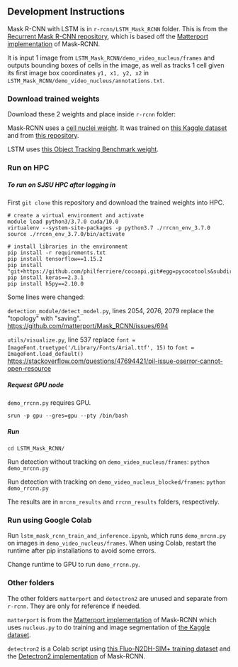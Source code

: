 ## Development Instructions

Mask R-CNN with LSTM is in `r-rcnn/LSTM_Mask_RCNN` folder.
This is from the [Recurrent Mask R-CNN repository](https://github.com/cechung/R-RCNN),
which is based off the [Matterport implementation](https://github.com/matterport/Mask_RCNN) of Mask-RCNN.

It is input 1 image from `LSTM_Mask_RCNN/demo_video_nucleus/frames` and outputs bounding boxes of cells in the image, as well as tracks 1 cell given its first image box
coordinates `y1, x1, y2, x2` in `LSTM_Mask_RCNN/demo_video_nucleus/annotations.txt`.

### Download trained weights
Download these 2 weights and place inside `r-rcnn` folder:

Mask-RCNN uses a [cell nuclei weight](https://drive.google.com/file/d/120B-3C-X2AGAcLDrddvFE39VZj-6-pS5/view?usp=sharing).
It was trained on [this Kaggle dataset](https://www.kaggle.com/c/data-science-bowl-2018) and from [this repository](https://github.com/mirzaevinom/data_science_bowl_2018).

LSTM uses [this Object Tracking Benchmark weight](https://drive.google.com/file/d/1g0Yxrs4YeA9ft_1Lul-JRNZvEMcIE781/view).

### Run on HPC
##### To run on SJSU HPC after logging in
First `git clone` this repository and download the trained weights into HPC.
```
# create a virtual environment and activate
module load python3/3.7.0 cuda/10.0
virtualenv --system-site-packages -p python3.7 ./rrcnn_env_3.7.0
source ./rrcnn_env_3.7.0/bin/activate
```

```
# install libraries in the environment
pip install -r requirements.txt
pip install tensorflow==1.15.2
pip install "git+https://github.com/philferriere/cocoapi.git#egg=pycocotools&subdirectory=PythonAPI"
pip install keras==2.3.1
pip install h5py==2.10.0
```

Some lines were changed:

`detection_module/detect_model.py`, lines 2054, 2076, 2079 replace the "topology" with "saving".
https://github.com/matterport/Mask_RCNN/issues/694 

`utils/visualize.py`, line 537 replace `font = 	ImageFont.truetype('/Library/Fonts/Arial.ttf', 15)` to `font = ImageFont.load_default()`
https://stackoverflow.com/questions/47694421/pil-issue-oserror-cannot-open-resource 

##### Request GPU node
`demo_rrcnn.py` requires GPU.
```
srun -p gpu --gres=gpu --pty /bin/bash
```

##### Run
`cd LSTM_Mask_RCNN/`

Run detection without tracking on `demo_video_nucleus/frames`:
`python demo_mrcnn.py`

Run detection with tracking on `demo_video_nucleus_blocked/frames`:
`python demo_rrcnn.py`

The results are in `mrcnn_results` and `rrcnn_results` folders, respectively.

### Run using Google Colab
Run `lstm_mask_rcnn_train_and_inference.ipynb`, which runs `demo_mrcnn.py` on images in `demo_video_nucleus/frames`.
When using Colab, restart the runtime after pip installations to avoid some errors.

Change runtime to GPU to run `demo_rrcnn.py`. 

### Other folders
The other folders `matterport` and `detectron2` are unused and separate from `r-rcnn`. They are only for reference if needed.

`matterport` is from the [Matterport implementation](https://github.com/matterport/Mask_RCNN) of Mask-RCNN which uses `nucleus.py` to do training and image segmentation of [the Kaggle dataset](https://www.kaggle.com/c/data-science-bowl-2018).

`detectron2` is a Colab script using [this Fluo-N2DH-SIM+ training dataset](http://celltrackingchallenge.net/2d-datasets/) and
the [Detectron2 implementation](https://github.com/facebookresearch/detectron2) of Mask-RCNN.